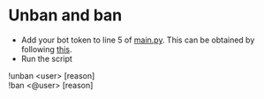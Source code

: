 # Unban and ban

* Add your bot token to line 5 of [main.py](main.py). This can be obtained by following [this](https://discordpy.readthedocs.io/en/latest/discord.html).
* Run the script

!unban \<user> [reason]
<br>
!ban <@user> [reason]


